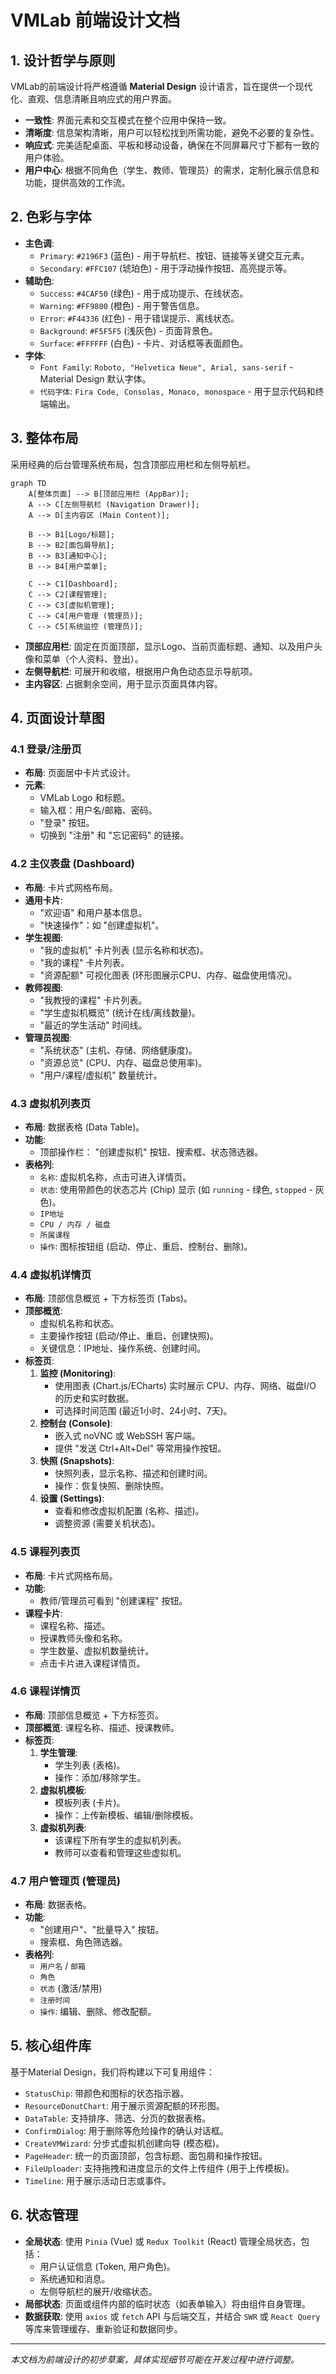 # VMLab 前端设计文档

## 1. 设计哲学与原则

VMLab的前端设计将严格遵循 **Material Design** 设计语言，旨在提供一个现代化、直观、信息清晰且响应式的用户界面。

- **一致性**: 界面元素和交互模式在整个应用中保持一致。
- **清晰度**: 信息架构清晰，用户可以轻松找到所需功能，避免不必要的复杂性。
- **响应式**: 完美适配桌面、平板和移动设备，确保在不同屏幕尺寸下都有一致的用户体验。
- **用户中心**: 根据不同角色（学生、教师、管理员）的需求，定制化展示信息和功能，提供高效的工作流。

## 2. 色彩与字体

- **主色调**:
  - `Primary`: `#2196F3` (蓝色) - 用于导航栏、按钮、链接等关键交互元素。
  - `Secondary`: `#FFC107` (琥珀色) - 用于浮动操作按钮、高亮提示等。
- **辅助色**:
  - `Success`: `#4CAF50` (绿色) - 用于成功提示、在线状态。
  - `Warning`: `#FF9800` (橙色) - 用于警告信息。
  - `Error`: `#F44336` (红色) - 用于错误提示、离线状态。
  - `Background`: `#F5F5F5` (浅灰色) - 页面背景色。
  - `Surface`: `#FFFFFF` (白色) - 卡片、对话框等表面颜色。
- **字体**:
  - `Font Family`: `Roboto, "Helvetica Neue", Arial, sans-serif` - Material Design 默认字体。
  - `代码字体`: `Fira Code, Consolas, Monaco, monospace` - 用于显示代码和终端输出。

## 3. 整体布局

采用经典的后台管理系统布局，包含顶部应用栏和左侧导航栏。

```mermaid
graph TD
    A[整体页面] --> B[顶部应用栏 (AppBar)];
    A --> C[左侧导航栏 (Navigation Drawer)];
    A --> D[主内容区 (Main Content)];

    B --> B1[Logo/标题];
    B --> B2[面包屑导航];
    B --> B3[通知中心];
    B --> B4[用户菜单];

    C --> C1[Dashboard];
    C --> C2[课程管理];
    C --> C3[虚拟机管理];
    C --> C4[用户管理 (管理员)];
    C --> C5[系统监控 (管理员)];
```

- **顶部应用栏**: 固定在页面顶部，显示Logo、当前页面标题、通知、以及用户头像和菜单（个人资料、登出）。
- **左侧导航栏**: 可展开和收缩，根据用户角色动态显示导航项。
- **主内容区**: 占据剩余空间，用于显示页面具体内容。

## 4. 页面设计草图

### 4.1 登录/注册页

- **布局**: 页面居中卡片式设计。
- **元素**:
  - VMLab Logo 和标题。
  - 输入框：用户名/邮箱、密码。
  - "登录" 按钮。
  - 切换到 "注册" 和 "忘记密码" 的链接。

### 4.2 主仪表盘 (Dashboard)

- **布局**: 卡片式网格布局。
- **通用卡片**:
  - "欢迎语" 和用户基本信息。
  - "快速操作"：如 "创建虚拟机"。
- **学生视图**:
  - "我的虚拟机" 卡片列表 (显示名称和状态)。
  - "我的课程" 卡片列表。
  - "资源配额" 可视化图表 (环形图展示CPU、内存、磁盘使用情况)。
- **教师视图**:
  - "我教授的课程" 卡片列表。
  - "学生虚拟机概览" (统计在线/离线数量)。
  - "最近的学生活动" 时间线。
- **管理员视图**:
  - "系统状态" (主机、存储、网络健康度)。
  - "资源总览" (CPU、内存、磁盘总使用率)。
  - "用户/课程/虚拟机" 数量统计。

### 4.3 虚拟机列表页

- **布局**: 数据表格 (Data Table)。
- **功能**:
  - 顶部操作栏： "创建虚拟机" 按钮、搜索框、状态筛选器。
- **表格列**:
  - `名称`: 虚拟机名称，点击可进入详情页。
  - `状态`: 使用带颜色的状态芯片 (Chip) 显示 (如 `running` - 绿色, `stopped` - 灰色)。
  - `IP地址`
  - `CPU / 内存 / 磁盘`
  - `所属课程`
  - `操作`: 图标按钮组 (启动、停止、重启、控制台、删除)。

### 4.4 虚拟机详情页

- **布局**: 顶部信息概览 + 下方标签页 (Tabs)。
- **顶部概览**:
  - 虚拟机名称和状态。
  - 主要操作按钮 (启动/停止、重启、创建快照)。
  - 关键信息：IP地址、操作系统、创建时间。
- **标签页**:
  1. **监控 (Monitoring)**:
     - 使用图表 (Chart.js/ECharts) 实时展示 CPU、内存、网络、磁盘I/O 的历史和实时数据。
     - 可选择时间范围 (最近1小时、24小时、7天)。
  2. **控制台 (Console)**:
     - 嵌入式 noVNC 或 WebSSH 客户端。
     - 提供 "发送 Ctrl+Alt+Del" 等常用操作按钮。
  3. **快照 (Snapshots)**:
     - 快照列表，显示名称、描述和创建时间。
     - 操作：恢复快照、删除快照。
  4. **设置 (Settings)**:
     - 查看和修改虚拟机配置 (名称、描述)。
     - 调整资源 (需要关机状态)。

### 4.5 课程列表页

- **布局**: 卡片式网格布局。
- **功能**:
  - 教师/管理员可看到 "创建课程" 按钮。
- **课程卡片**:
  - 课程名称、描述。
  - 授课教师头像和名称。
  - 学生数量、虚拟机数量统计。
  - 点击卡片进入课程详情页。

### 4.6 课程详情页

- **布局**: 顶部信息概览 + 下方标签页。
- **顶部概览**: 课程名称、描述、授课教师。
- **标签页**:
  1. **学生管理**:
     - 学生列表 (表格)。
     - 操作：添加/移除学生。
  2. **虚拟机模板**:
     - 模板列表 (卡片)。
     - 操作：上传新模板、编辑/删除模板。
  3. **虚拟机列表**:
     - 该课程下所有学生的虚拟机列表。
     - 教师可以查看和管理这些虚拟机。

### 4.7 用户管理页 (管理员)

- **布局**: 数据表格。
- **功能**:
  - "创建用户"、"批量导入" 按钮。
  - 搜索框、角色筛选器。
- **表格列**:
  - `用户名` / `邮箱`
  - `角色`
  - `状态` (激活/禁用)
  - `注册时间`
  - `操作`: 编辑、删除、修改配额。

## 5. 核心组件库

基于Material Design，我们将构建以下可复用组件：

- `StatusChip`: 带颜色和图标的状态指示器。
- `ResourceDonutChart`: 用于展示资源配额的环形图。
- `DataTable`: 支持排序、筛选、分页的数据表格。
- `ConfirmDialog`: 用于删除等危险操作的确认对话框。
- `CreateVMWizard`: 分步式虚拟机创建向导 (模态框)。
- `PageHeader`: 统一的页面顶部，包含标题、面包屑和操作按钮。
- `FileUploader`: 支持拖拽和进度显示的文件上传组件 (用于上传模板)。
- `Timeline`: 用于展示活动日志或事件。

## 6. 状态管理

- **全局状态**: 使用 `Pinia` (Vue) 或 `Redux Toolkit` (React) 管理全局状态，包括：
  - 用户认证信息 (Token, 用户角色)。
  - 系统通知和消息。
  - 左侧导航栏的展开/收缩状态。
- **局部状态**: 页面或组件内部的临时状态（如表单输入）将由组件自身管理。
- **数据获取**: 使用 `axios` 或 `fetch` API 与后端交互，并结合 `SWR` 或 `React Query` 等库来管理缓存、重新验证和数据同步。

---
*本文档为前端设计的初步草案，具体实现细节可能在开发过程中进行调整。*
